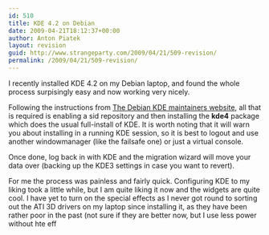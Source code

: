 ```yaml
---
id: 510
title: KDE 4.2 on Debian
date: 2009-04-21T18:12:37+00:00
author: Anton Piatek
layout: revision
guid: http://www.strangeparty.com/2009/04/21/509-revision/
permalink: /2009/04/21/509-revision/
---
```

I recently installed KDE 4.2 on my Debian laptop, and found the whole process surpisingly easy and now working very nicely.

Following the instructions from [The Debian KDE maintainers website](http://pkg-kde.alioth.debian.org/kde4.html), all that is required is enabling a sid repository and then installing the **kde4** package which does the usual full-install of KDE. It is worth noting that it will warn you about installing in a running KDE session, so it is best to logout and use another windowmanager (like the failsafe one) or just a virtual console.

Once done, log back in with KDE and the migration wizard will move your data over (backing up the KDE3 settings in case you want to revert).

For me the process was painless and fairly quick. Configuring KDE to my liking took a little while, but I am quite liking it now and the widgets are quite cool. I have yet to turn on the special effects as I never got round to sorting out the ATI 3D drivers on my laptop since installing it, as they have been rather poor in the past (not sure if they are better now, but I use less power without hte eff